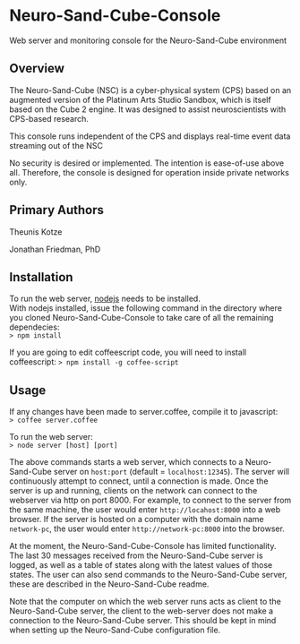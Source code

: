 Neuro-Sand-Cube-Console
=======================

Web server and monitoring console for the Neuro-Sand-Cube environment

## Overview

The Neuro-Sand-Cube (NSC) is a cyber-physical system (CPS) based on an augmented version of the Platinum Arts Studio Sandbox, which is itself based on the Cube 2 engine. It was designed to assist neuroscientists with CPS-based research.

This console runs independent of the CPS and displays real-time event data streaming out of the NSC

No security is desired or implemented. The intention is ease-of-use above all. Therefore, the console is designed for operation inside private networks only.


## Primary Authors

Theunis Kotze

Jonathan Friedman, PhD

## Installation
To run the web server, [nodejs](http://nodejs.org) needs to be installed.  
With nodejs installed, issue the following command in the directory where you cloned Neuro-Sand-Cube-Console to take care of all the remaining dependecies:  
```> npm install```

If you are going to edit coffeescript code, you will need to install coffeescript:
```> npm install -g coffee-script```

## Usage

If any changes have been made to server.coffee, compile it to javascript:  
```> coffee server.coffee```  

To run the web server:  
```> node server [host] [port]```

The above commands starts a web server, which connects to a Neuro-Sand-Cube server on ```host:port``` (default = ```localhost:12345```). The server will continuously attempt to connect, until a connection is made. 
Once the server is up and running, clients on the network can connect to the webserver via http on port 8000.  For example, to connect to the server from the same machine, the user would enter ```http://locahost:8000``` into a web browser.  If the server is hosted on a computer with the domain name ```network-pc```, the user would enter ```http://network-pc:8000``` into the browser.

At the moment, the Neuro-Sand-Cube-Console has limited functionality.  The last 30 messages received from the Neuro-Sand-Cube server is logged, as well as a table of states along with the latest values of those states.  The user can also send commands to the Neuro-Sand-Cube server, these are described in the Neuro-Sand-Cube readme.

Note that the computer on which the web server runs acts as client to the Neuro-Sand-Cube server, the client to the web-server does not make a connection to the Neuro-Sand-Cube server.  This should be kept in mind when setting up the Neuro-Sand-Cube configuration file.